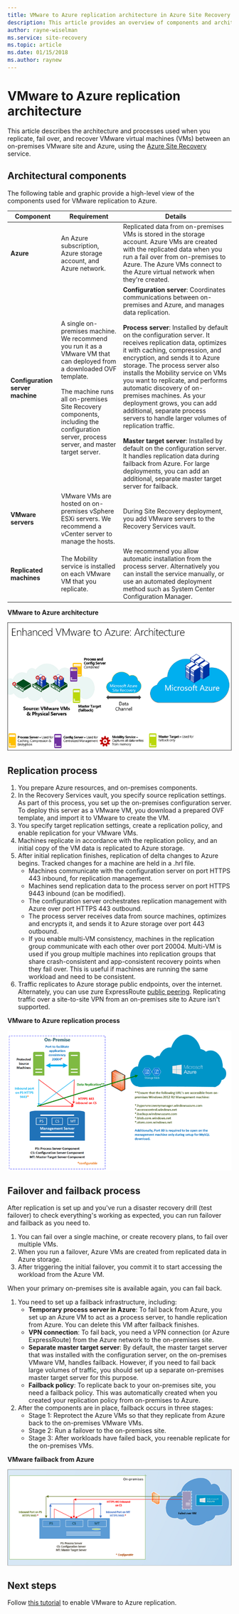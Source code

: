 ```yaml
---
title: VMware to Azure replication architecture in Azure Site Recovery | Microsoft Docs
description: This article provides an overview of components and architecture used when replicating on-premises VMware VMs to Azure with the Azure Site Recovery service
author: rayne-wiselman
ms.service: site-recovery
ms.topic: article
ms.date: 01/15/2018
ms.author: raynew
---
```


# VMware to Azure replication architecture

This article describes the architecture and processes used when you replicate, fail over, and recover VMware virtual machines (VMs) between an on-premises VMware site and Azure, using the [Azure Site Recovery](site-recovery-overview.md) service.


## Architectural components

The following table and graphic provide a high-level view of the components used for VMware replication to Azure.  

**Component** | **Requirement** | **Details**
--- | --- | ---
**Azure** | An Azure subscription, Azure storage account, and Azure network. | Replicated data from on-premises VMs is stored in the storage account. Azure VMs are created with the replicated data when you run a fail over from on-premises to Azure. The Azure VMs connect to the Azure virtual network when they're created.
**Configuration server machine** | A single on-premises machine. We recommend you run it as a VMware VM that can deployed from a downloaded OVF template.<br/><br/> The machine runs all on-premises Site Recovery components, including the configuration server, process server, and master target server. | **Configuration server**: Coordinates communications between on-premises and Azure, and manages data replication.<br/><br/> **Process server**:  Installed by default on the configuration server. It receives replication data, optimizes it with caching, compression, and encryption, and sends it to Azure storage. The process server also installs the Mobility service on VMs you want to replicate, and performs automatic discovery of on-premises machines. As your deployment grows, you can add additional, separate process servers to handle larger volumes of replication traffic.<br/><br/>  **Master target server**: Installed by default on the configuration server. It handles replication data during failback from Azure. For large deployments, you can add an additional, separate master target server for failback.
**VMware servers** | VMware VMs are hosted on on-premises vSphere ESXi servers. We recommend a vCenter server to manage the hosts. | During Site Recovery deployment, you add VMware servers to the Recovery Services vault.
**Replicated machines** | The Mobility service is installed on each VMware VM that you replicate. | We recommend you allow automatic installation from the process server. Alternatively you can install the service manually, or use an automated deployment method such as System Center Configuration Manager.

**VMware to Azure architecture**

![Components](./media/concepts-vmware-to-azure-architecture/arch-enhanced.png)

## Replication process

1.	You prepare Azure resources, and on-premises components.
2.	In the Recovery Services vault, you specify source replication settings. As part of this process, you set up the on-premises configuration server. To deploy this server as a VMware VM, you download a prepared OVF template, and import it to VMware to create the VM.
3. You specify target replication settings, create a replication policy, and enable replication for your VMware VMs.
4.	Machines replicate in accordance with the replication policy, and an initial copy of the VM data is replicated to Azure storage.
5.	After initial replication finishes, replication of delta changes to Azure begins. Tracked changes for a machine are held in a .hrl file.
    - Machines communicate with the configuration server on port HTTPS 443 inbound, for replication management.
    - Machines send replication data to the process server on port HTTPS 9443 inbound (can be modified).
    - The configuration server orchestrates replication management with Azure over port HTTPS 443 outbound.
    - The process server receives data from source machines, optimizes and encrypts it, and sends it to Azure storage over port 443 outbound.
    - If you enable multi-VM consistency, machines in the replication group communicate with each other over port 20004. Multi-VM is used if you group multiple machines into replication groups that share crash-consistent and app-consistent recovery points when they fail over. This is useful if machines are running the same workload and need to be consistent.
6.	Traffic replicates to Azure storage public endpoints, over the internet. Alternately, you can use zure ExpressRoute [public peering](../expressroute/expressroute-circuit-peerings.md#azure-public-peering). Replicating traffic over a site-to-site VPN from an on-premises site to Azure isn't supported.


**VMware to Azure replication process**

![Replication process](./media/concepts-vmware-to-azure-architecture/v2a-architecture-henry.png)

## Failover and failback process

After replication is set up and you've run a disaster recovery drill (test failover) to check everything's working as expected, you can run failover and failback as you need to.

1. You can fail over a single machine, or create recovery plans, to fail over multiple VMs.
2. When you run a failover, Azure VMs are created from replicated data in Azure storage.
3. After triggering the initial failover, you commit it to start accessing the workload from the Azure VM.

When your primary on-premises site is available again, you can fail back.
1. You need to set up a failback infrastructure, including:
    - **Temporary process server in Azure**: To fail back from Azure, you set up an Azure VM to act as a process server, to handle replication from Azure. You can delete this VM after failback finishes.
    - **VPN connection**: To fail back, you need a VPN connection (or Azure ExpressRoute) from the Azure network to the on-premises site.
    - **Separate master target server**: By default, the master target server that was installed with the configuration server, on the on-premises VMware VM, handles failback. However, if you need to fail back large volumes of traffic, you should set up a separate on-premises master target server for this purpose.
    - **Failback policy**: To replicate back to your on-premises site, you need a failback policy. This was automatically created when you created your replication policy from on-premises to Azure.
2. After the components are in place, failback occurs in three stages:
    - Stage 1: Reprotect the Azure VMs so that they replicate from Azure back to the on-premises VMware VMs.
    - Stage 2: Run a failover to the on-premises site.
    - Stage 3: After workloads have failed back, you reenable replicate for the on-premises VMs.

**VMware failback from Azure**

![Failback](./media/concepts-vmware-to-azure-architecture/enhanced-failback.png)


## Next steps

Follow [this tutorial](tutorial-vmware-to-azure.md) to enable VMware to Azure replication.

